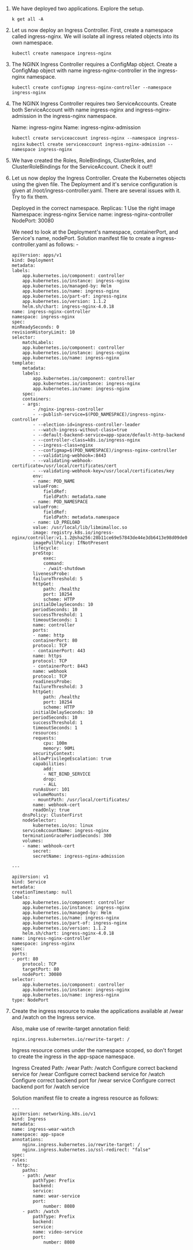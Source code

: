 1. We have deployed two applications. Explore the setup.

    `k get all -A`

2. Let us now deploy an Ingress Controller. First, create a namespace called ingress-nginx. We will isolate all ingress related objects into its own namespace.

    `kubectl create namespace ingress-nginx`

3. The NGINX Ingress Controller requires a ConfigMap object. Create a ConfigMap object with name ingress-nginx-controller in the ingress-nginx namespace.

    `kubectl create configmap ingress-nginx-controller --namespace ingress-nginx`

4. The NGINX Ingress Controller requires two ServiceAccounts. Create both ServiceAccount with name ingress-nginx and ingress-nginx-admission in the ingress-nginx namespace.
    
    Name: ingress-nginx
    Name: ingress-nginx-admission

    `kubectl create serviceaccount ingress-nginx --namespace ingress-nginx`
    `kubectl create serviceaccount ingress-nginx-admission --namespace ingress-nginx`

5. We have created the Roles, RoleBindings, ClusterRoles, and ClusterRoleBindings for the ServiceAccount. Check it out!!
    

6. Let us now deploy the Ingress Controller. Create the Kubernetes objects using the given file. The Deployment and it's service configuration is given at /root/ingress-controller.yaml. There are several issues with it. Try to fix them.

    Deployed in the correct namespace.
    Replicas: 1
    Use the right image
    Namespace: ingress-nginx
    Service name: ingress-nginx-controller
    NodePort: 30080

    We need to look at the Deployment's namespace, containerPort, and Service's name, nodePort.
    Solution manifest file to create a ingress-controller.yaml as follows: -
    ```
    apiVersion: apps/v1
    kind: Deployment
    metadata:
    labels:
        app.kubernetes.io/component: controller
        app.kubernetes.io/instance: ingress-nginx
        app.kubernetes.io/managed-by: Helm
        app.kubernetes.io/name: ingress-nginx
        app.kubernetes.io/part-of: ingress-nginx
        app.kubernetes.io/version: 1.1.2
        helm.sh/chart: ingress-nginx-4.0.18
    name: ingress-nginx-controller
    namespace: ingress-nginx
    spec:
    minReadySeconds: 0
    revisionHistoryLimit: 10
    selector:
        matchLabels:
        app.kubernetes.io/component: controller
        app.kubernetes.io/instance: ingress-nginx
        app.kubernetes.io/name: ingress-nginx
    template:
        metadata:
        labels:
            app.kubernetes.io/component: controller
            app.kubernetes.io/instance: ingress-nginx
            app.kubernetes.io/name: ingress-nginx
        spec:
        containers:
        - args:
            - /nginx-ingress-controller
            - --publish-service=$(POD_NAMESPACE)/ingress-nginx-controller
            - --election-id=ingress-controller-leader
            - --watch-ingress-without-class=true
            - --default-backend-service=app-space/default-http-backend
            - --controller-class=k8s.io/ingress-nginx
            - --ingress-class=nginx
            - --configmap=$(POD_NAMESPACE)/ingress-nginx-controller
            - --validating-webhook=:8443
            - --validating-webhook-certificate=/usr/local/certificates/cert
            - --validating-webhook-key=/usr/local/certificates/key
            env:
            - name: POD_NAME
            valueFrom:
                fieldRef:
                fieldPath: metadata.name
            - name: POD_NAMESPACE
            valueFrom:
                fieldRef:
                fieldPath: metadata.namespace
            - name: LD_PRELOAD
            value: /usr/local/lib/libmimalloc.so
            image: registry.k8s.io/ingress-nginx/controller:v1.1.2@sha256:28b11ce69e57843de44e3db6413e98d09de0f6688e33d4bd384002a44f78405c
            imagePullPolicy: IfNotPresent
            lifecycle:
            preStop:
                exec:
                command:
                - /wait-shutdown
            livenessProbe:
            failureThreshold: 5
            httpGet:
                path: /healthz
                port: 10254
                scheme: HTTP
            initialDelaySeconds: 10
            periodSeconds: 10
            successThreshold: 1
            timeoutSeconds: 1
            name: controller
            ports:
            - name: http
            containerPort: 80
            protocol: TCP
            - containerPort: 443
            name: https
            protocol: TCP
            - containerPort: 8443
            name: webhook
            protocol: TCP
            readinessProbe:
            failureThreshold: 3
            httpGet:
                path: /healthz
                port: 10254
                scheme: HTTP
            initialDelaySeconds: 10
            periodSeconds: 10
            successThreshold: 1
            timeoutSeconds: 1
            resources:
            requests:
                cpu: 100m
                memory: 90Mi
            securityContext:
            allowPrivilegeEscalation: true
            capabilities:
                add:
                - NET_BIND_SERVICE
                drop:
                - ALL
            runAsUser: 101
            volumeMounts:
            - mountPath: /usr/local/certificates/
            name: webhook-cert
            readOnly: true
        dnsPolicy: ClusterFirst
        nodeSelector:
            kubernetes.io/os: linux
        serviceAccountName: ingress-nginx
        terminationGracePeriodSeconds: 300
        volumes:
        - name: webhook-cert
            secret:
            secretName: ingress-nginx-admission

    ---

    apiVersion: v1
    kind: Service
    metadata:
    creationTimestamp: null
    labels:
        app.kubernetes.io/component: controller
        app.kubernetes.io/instance: ingress-nginx
        app.kubernetes.io/managed-by: Helm
        app.kubernetes.io/name: ingress-nginx
        app.kubernetes.io/part-of: ingress-nginx
        app.kubernetes.io/version: 1.1.2
        helm.sh/chart: ingress-nginx-4.0.18
    name: ingress-nginx-controller
    namespace: ingress-nginx
    spec:
    ports:
    - port: 80
        protocol: TCP
        targetPort: 80
        nodePort: 30080
    selector:
        app.kubernetes.io/component: controller
        app.kubernetes.io/instance: ingress-nginx
        app.kubernetes.io/name: ingress-nginx
    type: NodePort
    ```

7. Create the ingress resource to make the applications available at /wear and /watch on the Ingress service.

    Also, make use of rewrite-target annotation field:
    ```
    nginx.ingress.kubernetes.io/rewrite-target: /
    ```

    Ingress resource comes under the namespace scoped, so don't forget to create the ingress in the app-space namespace.

    Ingress Created
    Path: /wear
    Path: /watch
    Configure correct backend service for /wear
    Configure correct backend service for /watch
    Configure correct backend port for /wear service
    Configure correct backend port for /watch service

    Solution manifest file to create a ingress resource as follows:
    ```
    ---
    apiVersion: networking.k8s.io/v1
    kind: Ingress
    metadata:
    name: ingress-wear-watch
    namespace: app-space
    annotations:
        nginx.ingress.kubernetes.io/rewrite-target: /
        nginx.ingress.kubernetes.io/ssl-redirect: "false"
    spec:
    rules:
    - http:
        paths:
        - path: /wear
            pathType: Prefix
            backend:
            service:
            name: wear-service
            port: 
                number: 8080
        - path: /watch
            pathType: Prefix
            backend:
            service:
            name: video-service
            port:
                number: 8080
    ```